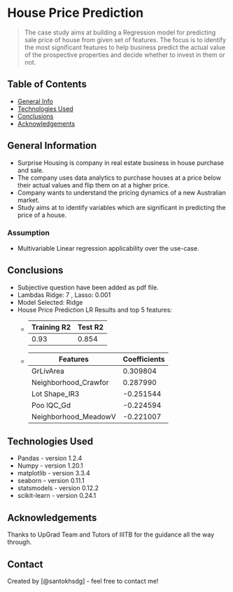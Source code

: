 # House Price Prediction
>The case study aims at building a Regression model for predicting sale price of house from given
> set of features. The focus is to identify the most significant features to help business predict the actual value of the 
> prospective properties and decide whether to invest in them or not.


## Table of Contents
* [General Info](#general-information)
* [Technologies Used](#technologies-used)
* [Conclusions](#conclusions)
* [Acknowledgements](#acknowledgements)


## General Information
- Surprise Housing is company in real estate business in house purchase and sale.
- The company uses data analytics to purchase houses at a price below their actual values and flip them on at a higher price.
- Company wants to understand the pricing dynamics of a new Australian market.
- Study aims at to identify variables which are significant in predicting the price of a house.


### Assumption
- Multivariable Linear regression applicability over the use-case.

## Conclusions
- Subjective question have been added as pdf file.
- Lambdas Ridge: 7 , Lasso: 0.001
- Model Selected: Ridge
- House Price Prediction LR Results and top 5 features:
    -    | Training R2 | Test R2 |
          | ----------- |---------|
          | 0.93        |0.854    |

    -   | Features | Coefficients|
        |--------------| ----------- |
        | GrLivArea            |	0.309804 |
        |  Neighborhood_Crawfor |	0.287990|
 	    | Lot Shape_IR3 	          |-0.251544|
 	    | Poo lQC_Gd               |	-0.224594 |
 	    | Neighborhood_MeadowV    |	-0.221007|


## Technologies Used
- Pandas - version 1.2.4
- Numpy - version 1.20.1
- matplotlib - version 3.3.4
- seaborn - version 0.11.1
- statsmodels - version 0.12.2
- scikit-learn  - version 0.24.1


## Acknowledgements
Thanks to UpGrad Team and Tutors of IIITB for the guidance all the way through.


## Contact
Created by [@santokhsdg] - feel free to contact me!

